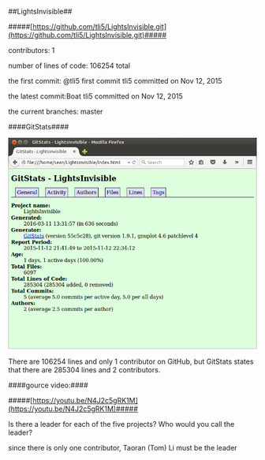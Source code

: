 ##LightsInvisible##

#####[https://github.com/tli5/LightsInvisible.git](https://github.com/tli5/LightsInvisible.git)#####

contributors: 1

number of lines of code: 106254 total

the first commit: @tli5 first commit tli5 committed on Nov 12, 2015

the latest commit:Boat tli5 committed on Nov 12, 2015

the current branches: master


####GitStats####

![LightsInvisible_GitStats](LightsInvisible_GitStats.png)

There are 106254 lines and only 1 contributor on GitHub, but GitStats states that there are 285304 lines and 2 contributors.

####gource video:####

#####[https://youtu.be/N4J2c5gRK1M](https://youtu.be/N4J2c5gRK1M)#####


Is there a leader for each of the five projects? Who would you call the leader?

  since there is only one contributor, Taoran (Tom) Li must be the leader
  
